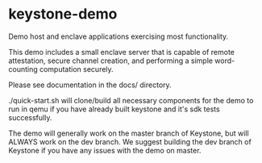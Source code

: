 # keystone-demo
Demo host and enclave applications exercising most functionality.

This demo includes a small enclave server that is capable of remote
attestation, secure channel creation, and performing a simple
word-counting computation securely.

Please see documentation in the docs/ directory.

./quick-start.sh will clone/build all necessary components for the
demo to run in qemu if you have already built keystone and it's sdk
tests successfully.

The demo will generally work on the master branch of Keystone, but
will ALWAYS work on the dev branch. We suggest building the dev branch
of Keystone if you have any issues with the demo on master.